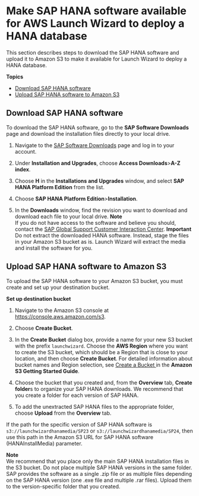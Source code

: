 # Make SAP HANA software available for AWS Launch Wizard to deploy a HANA database<a name="launch-wizard-sap-structure"></a>

This section describes steps to download the SAP HANA software and upload it to Amazon S3 to make it available for Launch Wizard to deploy a HANA database\.

**Topics**
+ [Download SAP HANA software](#launch-wizard-sap-install)
+ [Upload SAP HANA software to Amazon S3](#launch-wizard-sap-s3)

## Download SAP HANA software<a name="launch-wizard-sap-install"></a>

To download the SAP HANA software, go to the **SAP Software Downloads** page and download the installation files directly to your local drive\.

1. Navigate to the [SAP Software Downloads](http://support.sap.com/swdc) page and log in to your account\.

1. Under **Installation and Upgrades**, choose **Access Downloads**>**A\-Z index**\.

1. Choose **H** in the **Installations and Upgrades** window, and select **SAP HANA Platform Edition** from the list\.

1. Choose **SAP HANA Platform Edition**>**Installation**\.

1. In the **Downloads** window, find the revision you want to download and download each file to your local drive\. 
**Note**  
If you do not have access to the software and believe you should, contact the [SAP Global Support Customer Interaction Center](http://support.sap.com/contactus)\. 
**Important**  
Do not extract the downloaded HANA software\. Instead, stage the files in your Amazon S3 bucket as is\. Launch Wizard will extract the media and install the software for you\.

## Upload SAP HANA software to Amazon S3<a name="launch-wizard-sap-s3"></a>

To upload the SAP HANA software to your Amazon S3 bucket, you must create and set up your destination bucket\.

**Set up destination bucket**

1. Navigate to the Amazon S3 console at [https://console\.aws\.amazon\.com/s3](https://console.aws.amazon.com/s3)\.

1. Choose **Create Bucket**\.

1. In the **Create Bucket** dialog box, provide a name for your new S3 bucket with the prefix `launchwizard`\. Choose the **AWS Region** where you want to create the S3 bucket, which should be a Region that is close to your location, and then choose **Create Bucket**\. For detailed information about bucket names and Region selection, see [Create a Bucket ](https://docs.aws.amazon.com/AmazonS3/latest/gsg/CreatingABucket.html)in the **Amazon S3 Getting Started Guide**\.

1. Choose the bucket that you created and, from the **Overview** tab, **Create folder**s to organize your SAP HANA downloads\. We recommend that you create a folder for each version of SAP HANA\.

1. To add the unextracted SAP HANA files to the appropriate folder, choose **Upload** from the **Overview** tab\. 

 If the path for the specific version of SAP HANA software is `s3://launchwizardhanamedia/SP23` or `s3://launchwizardhanamedia/SP24`, then use this path in the Amazon S3 URL for SAP HANA software \(HANAInstallMedia\) parameter\. 

**Note**  
We recommend that you place only the main SAP HANA installation files in the S3 bucket\. Do not place multiple SAP HANA versions in the same folder\. SAP provides the software as a single \.zip file or as multiple files depending on the SAP HANA version \(one \.exe file and multiple \.rar files\)\. Upload them to the version\-specific folder that you created\. 